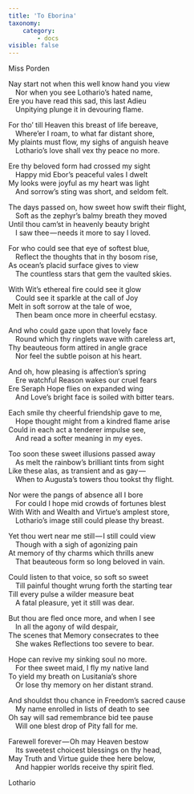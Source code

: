 ```yaml
---
title: 'To Eborina'
taxonomy:
    category:
        - docs
visible: false
---
```


<div class="author">Miss Porden</div>

Nay start not when this well know hand you view  
&emsp;Nor when you see Lothario’s hated name,  
Ere you have read this sad, this last Adieu  
&emsp;Unpitying plunge it in devouring flame.  

For tho’ till Heaven this breast of life bereave,  
&emsp;Where’er I roam, to what far distant shore,  
My plaints must flow, my sighs of anguish heave  
&emsp;Lothario’s love shall vex thy peace no more.  

Ere thy beloved form had crossed my sight  
&emsp;Happy mid Ebor’s peaceful vales I dwelt  
My looks were joyful as my heart was light  
&emsp;And sorrow’s sting was short, and seldom felt.

The days passed on, how sweet how swift their flight,  
&emsp;Soft as the zephyr’s balmy breath they moved  
Until thou cam’st in heavenly beauty bright  
&emsp;I saw thee — needs it more to say I loved.

For who could see that eye of softest blue,  
&emsp;Reflect the thoughts that in thy bosom rise,  
As ocean’s placid surface gives to view  
&emsp;The countless stars that gem the vaulted skies.  

With Wit’s ethereal fire could see it glow  
&emsp;Could see it sparkle at the call of Joy  
Melt in soft sorrow at the tale of woe,  
&emsp;Then beam once more in cheerful ecstasy.  

And who could gaze upon that lovely face  
&emsp;Round which thy ringlets wave with careless art,  
Thy beauteous form attired in angle grace  
&emsp;Nor feel the subtle poison at his heart.  

And oh, how pleasing is affection’s spring  
&emsp;Ere watchful Reason wakes our cruel fears  
Ere Seraph Hope flies on expanded wing  
&emsp;And Love’s bright face is soiled with bitter tears.  

Each smile thy cheerful friendship gave to me,  
&emsp;Hope thought might from a kindred flame arise  
Could in each act a tenderer impulse see,  
&emsp;And read a softer meaning in my eyes.

Too soon these sweet illusions passed away  
&emsp;As melt the rainbow’s brilliant tints from sight  
Like these alas, as transient and as gay —   
&emsp;When to Augusta’s towers thou tookst thy flight.

Nor were the pangs of absence all I bore  
&emsp;For could I hope mid crowds of fortunes blest  
With With and Wealth and Virtue’s amplest store,  
&emsp;Lothario’s image still could please thy breast.  

Yet thou wert near me still — I still could view  
&emsp;Though with a sigh of agonizing pain  
At memory of thy charms which thrills anew  
&emsp;That beauteous form so long beloved in vain.  

Could listen to that voice, so soft so sweet  
&emsp;Till painful thought wrung forth the starting tear  
Till every pulse a wilder measure beat  
&emsp;A fatal pleasure, yet it still was dear.

But thou are fled once more, and when I see  
&emsp;In all the agony of wild despair,  
The scenes that Memory consecrates to thee  
&emsp;She wakes Reflections too severe to bear.

Hope can revive my sinking soul no more.  
&emsp;For thee sweet maid, I fly my native land  
To yield my breath on Lusitania’s shore  
&emsp;Or lose thy memory on her distant strand.  

And shouldst thou chance in Freedom’s sacred cause  
&emsp;My name enrolled in lists of death to see  
Oh say will sad remembrance bid tee pause  
&emsp;Will one blest drop of Pity fall for me.

Farewell forever — Oh may Heaven bestow  
&emsp;Its sweetest choicest blessings on thy head,  
May Truth and Virtue guide thee here below,  
&emsp;And happier worlds receive thy spirit fled.

Lothario